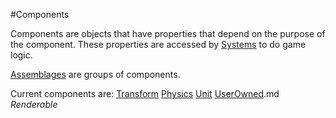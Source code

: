 #Components

Components are objects that have properties that depend on the purpose of the component. These properties are accessed by [Systems](../Systems/Systems.md) to do game logic.

[Assemblages](Assemblages.md) are groups of components.

Current components are:
[Transform](ComponentTransform.md)
[Physics](ComponentPhysics.md)
[Unit](ComponentUnit.md)
[UserOwned](ComponentUserOwned).md
*Renderable*